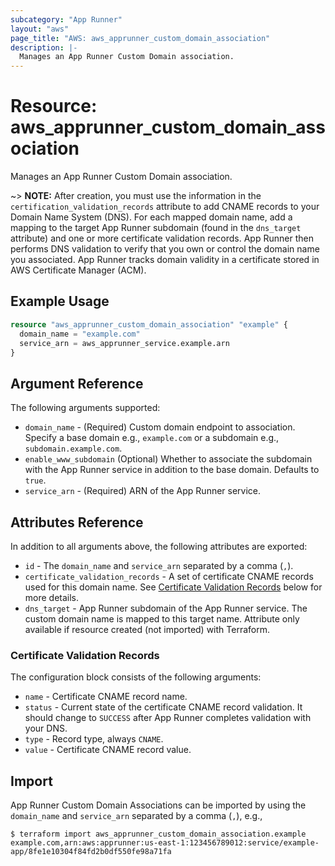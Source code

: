 ```yaml
---
subcategory: "App Runner"
layout: "aws"
page_title: "AWS: aws_apprunner_custom_domain_association"
description: |-
  Manages an App Runner Custom Domain association.
---
```


# Resource: aws_apprunner_custom_domain_association

Manages an App Runner Custom Domain association.

~> **NOTE:** After creation, you must use the information in the `certification_validation_records` attribute to add CNAME records to your Domain Name System (DNS). For each mapped domain name, add a mapping to the target App Runner subdomain (found in the `dns_target` attribute) and one or more certificate validation records. App Runner then performs DNS validation to verify that you own or control the domain name you associated. App Runner tracks domain validity in a certificate stored in AWS Certificate Manager (ACM).

## Example Usage

```terraform
resource "aws_apprunner_custom_domain_association" "example" {
  domain_name = "example.com"
  service_arn = aws_apprunner_service.example.arn
}
```

## Argument Reference

The following arguments supported:

* `domain_name` - (Required) Custom domain endpoint to association. Specify a base domain e.g., `example.com` or a subdomain e.g., `subdomain.example.com`.
* `enable_www_subdomain` (Optional) Whether to associate the subdomain with the App Runner service in addition to the base domain. Defaults to `true`.
* `service_arn` - (Required) ARN of the App Runner service.

## Attributes Reference

In addition to all arguments above, the following attributes are exported:

* `id` - The `domain_name` and `service_arn` separated by a comma (`,`).
* `certificate_validation_records` - A set of certificate CNAME records used for this domain name. See [Certificate Validation Records](#certificate-validation-records) below for more details.
* `dns_target` - App Runner subdomain of the App Runner service. The custom domain name is mapped to this target name. Attribute only available if resource created (not imported) with Terraform.

### Certificate Validation Records

The configuration block consists of the following arguments:

* `name` - Certificate CNAME record name.
* `status` - Current state of the certificate CNAME record validation. It should change to `SUCCESS` after App Runner completes validation with your DNS.
* `type` - Record type, always `CNAME`.
* `value` - Certificate CNAME record value.

## Import

App Runner Custom Domain Associations can be imported by using the `domain_name` and `service_arn` separated by a comma (`,`), e.g.,

```
$ terraform import aws_apprunner_custom_domain_association.example example.com,arn:aws:apprunner:us-east-1:123456789012:service/example-
app/8fe1e10304f84fd2b0df550fe98a71fa
```
